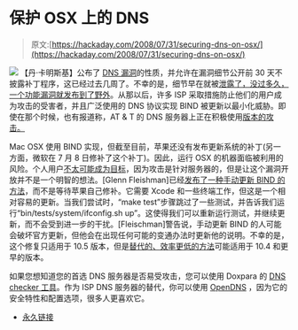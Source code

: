 # 保护 OSX 上的 DNS

> 原文:[https://hackaday.com/2008/07/31/securing-dns-on-osx/](https://hackaday.com/2008/07/31/securing-dns-on-osx/)

![](../Images/a62c2d9869d87f557423a21c01fbf7fe.png)
【丹·卡明斯基】公布了 [DNS 漏洞](http://www.hackaday.com/2008/07/08/major-dns-issue-causes-multivendor-patch-day/)的性质，并允许在漏洞细节公开前 30 天不披露补丁程序，这已经过去几周了。不幸的是，细节早在就被[泄露了，没过多久，一个功能漏洞就](http://www.linuxjournal.com/content/understanding-kaminskys-dns-bug)[发布到了野外](http://www.hackaday.com/2008/07/23/dns-exploit-in-the-wild/)。从那以后，许多 ISP 采取措施防止他们的用户成为攻击的受害者，并且广泛使用的 DNS 协议实现 BIND 被更新以最小化威胁。即使在那个时候，也有报道称，AT & T 的 DNS 服务器上正在积极使用[版本的攻击。](http://computerworld.com/action/article.do?command=viewArticleBasic&taxonomyName=cybercrime_and_hacking&articleId=9111098&taxonomyId=82&intsrc=kc_top)

Mac OSX 使用 BIND 实现，但截至目前，苹果还没有发布更新系统的补丁(另一方面，微软在 7 月 8 日修补了这个补丁)。因此，运行 OSX 的机器面临被利用的风险。个人用户[不太可能成为目标](http://db.tidbits.com/article/9706)，因为攻击是针对服务器的，但是让这个漏洞开放并不是一个明智的想法。[Glenn Fleishman]已经[发布了一种手动更新 BIND 的方法](http://db.tidbits.com/article/9714)，而不是等待苹果自己修补。它需要 Xcode 和一些终端工作，但这是一个相对容易的更新。当我们尝试时，“make test”步骤跳过了一些测试，并告诉我们运行“bin/tests/system/ifconfig.sh up”。这使得我们可以重新运行测试，并继续更新，而不会受到进一步的干扰。[Fleischman]警告说，手动更新 BIND 的人可能会破坏官方更新，但他会在出现任何可能的变通办法时更新他的说明。不幸的是，这个修复只适用于 10.5 版本，但是[替代的、效率更低的方法](http://chuqui.typepad.com/chuqui_30/2008/07/secure-your-dns.html)可能适用于 10.4 和更早的版本。

如果您想知道您的首选 DNS 服务器是否易受攻击，您可以使用 Doxpara 的 [DNS checker 工具](http://www.doxpara.com/)。作为 ISP DNS 服务器的替代，你可以使用 [OpenDNS](http://www.opendns.com/) ，因为它的安全特性和配置选项，很多人更喜欢它。

*   [永久链接](http://db.tidbits.com/article/9714)